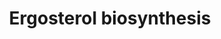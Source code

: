 ---
annotations:
- id: PW:0000959
  parent: signaling pathway
  type: Pathway Ontology
  value: lipid signaling pathway
- id: PW:0000002
  parent: classic metabolic pathway
  type: Pathway Ontology
  value: classic metabolic pathway
- id: PW:0000454
  parent: classic metabolic pathway
  type: Pathway Ontology
  value: cholesterol biosynthetic pathway
- id: PW:0001304
  parent: classic metabolic pathway
  type: Pathway Ontology
  value: cholesterol metabolic pathway
authors:
- Conroy lipids
- Ash iyer
- Egonw
- AlexanderPico
description: Ergosterol biosynthesis in yeast
last-edited: 2023-05-25
organisms:
- Saccharomyces cerevisiae
redirect_from:
- /index.php/Pathway:WP5354
- /instance/WP5354
- /instance/WP5354_r126523
revision: r126523
schema-jsonld:
- '@context': https://schema.org/
  '@id': https://wikipathways.github.io/pathways/WP5354.html
  '@type': Dataset
  creator:
    '@type': Organization
    name: WikiPathways
  description: Ergosterol biosynthesis in yeast
  keywords:
  - 3-keto-4alpha-methyl-zymosterol
  - 32-Oxolanosterol
  - 32-hydroxylanosterol
  - 4,4-dimethylcholesta-8,11,24-trienol
  - 4,4-dimethylzymosterol
  - 4-methyl-4-carboxyzymosterone
  - 4alpha-methyl zymosterol
  - 4α-carboxyzymosterol
  - 4α-formyl-4β-methyl-5α-cholesta-8,24-dien-3β-ol
  - 4α-formyl-5α-cholesta-8,24-dien-3β-ol
  - 4α-hydroxymethyl-4β-methyl-5α-cholesta-8,24-dien-3β-ol
  - 4α-hydroxymethyl-5α-cholesta-8,24-dien-3β-ol
  - '5-dehydroepisterol '
  - Acetoacetyl-CoA
  - Acetyl-CoA
  - Dimethylallyl-PP
  - ERG1
  - ERG10
  - ERG11
  - ERG12
  - ERG13
  - ERG19
  - ERG2
  - ERG24
  - ERG25
  - ERG26
  - ERG27
  - ERG3
  - ERG4
  - ERG5
  - ERG6
  - ERG7
  - ERG8
  - ERG9
  - Eburicol
  - Episterol
  - Ergosterol
  - Farnesyl-PP
  - Fecosterol
  - Geranyl-PP
  - Ggps1
  - HMG-CoA
  - HMG1
  - HMG2
  - IDI1
  - IPP
  - Isopentenyl-PP
  - Lanosterol
  - Mevalonate-5-P
  - Mevalonate-5-PP
  - Mevalonic acid
  - PreSqualene-PP
  - Squalene
  - Squalene-2,3-epoxide
  - Zymosterol
  - Zymosterone
  - 'ergosta-5,7,22,24(28)-tetraen-3beta-ol '
  license: CC0
  name: Ergosterol biosynthesis
seo: CreativeWork
title: Ergosterol biosynthesis
wpid: WP5354
---